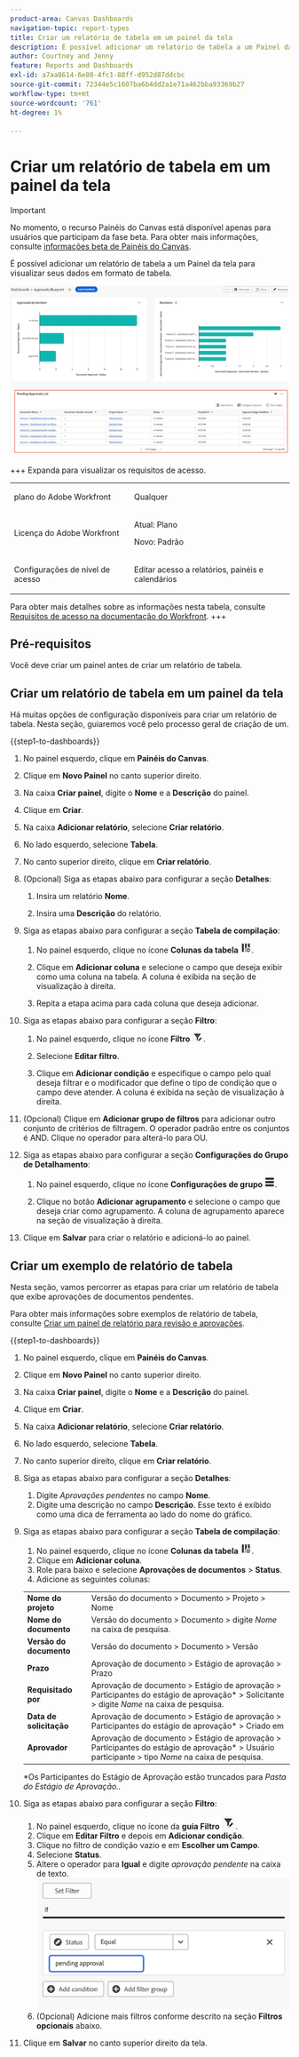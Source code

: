 ```yaml
---
product-area: Canvas Dashboards
navigation-topic: report-types
title: Criar um relatório de tabela em um painel da tela
description: É possível adicionar um relatório de tabela a um Painel da tela para visualizar seus dados em formato de tabela.
author: Courtney and Jenny
feature: Reports and Dashboards
exl-id: a7aa8614-6e80-4fc1-88ff-d952d87ddcbc
source-git-commit: 72344e5c1607ba6b4dd2a1e71a462bba93369b27
workflow-type: tm+mt
source-wordcount: '761'
ht-degree: 1%

---
```


# Criar um relatório de tabela em um painel da tela

>[!IMPORTANT]
>
>No momento, o recurso Painéis do Canvas está disponível apenas para usuários que participam da fase beta. Para obter mais informações, consulte [informações beta de Painéis do Canvas](/help/quicksilver/product-announcements/betas/canvas-dashboards-beta/canvas-dashboards-beta-information.md).

É possível adicionar um relatório de tabela a um Painel da tela para visualizar seus dados em formato de tabela.

![Exemplo de relatório de tabela](assets/table-example-main.png)

+++ Expanda para visualizar os requisitos de acesso. 

<table style="table-layout:auto"> 
<col> 
</col> 
<col> 
</col> 
<tbody> 
<tr> 
   <td role="rowheader"><p>plano do Adobe Workfront</p></td> 
   <td> 
<p>Qualquer </p> 
   </td> 
<tr> 
 <tr> 
   <td role="rowheader"><p>Licença do Adobe Workfront</p></td> 
   <td> 
<p>Atual: Plano </p> 
<p>Novo: Padrão</p> 
   </td> 
   </tr> 
  </tr> 
  <tr> 
   <td role="rowheader"><p>Configurações de nível de acesso</p></td> 
   <td><p>Editar acesso a relatórios, painéis e calendários</p>
  </td> 
  </tr>  
</tbody> 
</table>

Para obter mais detalhes sobre as informações nesta tabela, consulte [Requisitos de acesso na documentação do Workfront](/help/quicksilver/administration-and-setup/add-users/access-levels-and-object-permissions/access-level-requirements-in-documentation.md).
+++

## Pré-requisitos

Você deve criar um painel antes de criar um relatório de tabela.

## Criar um relatório de tabela em um painel da tela

Há muitas opções de configuração disponíveis para criar um relatório de tabela. Nesta seção, guiaremos você pelo processo geral de criação de um.

{{step1-to-dashboards}}

1. No painel esquerdo, clique em **Painéis do Canvas**.

1. Clique em **Novo Painel** no canto superior direito.

1. Na caixa **Criar painel**, digite o **Nome** e a **Descrição** do painel.

1. Clique em **Criar**.

1. Na caixa **Adicionar relatório**, selecione **Criar relatório**.

1. No lado esquerdo, selecione **Tabela**.

1. No canto superior direito, clique em **Criar relatório**.

1. (Opcional) Siga as etapas abaixo para configurar a seção **Detalhes**:

   1. Insira um relatório **Nome**.

   1. Insira uma **Descrição** do relatório.

1. Siga as etapas abaixo para configurar a seção **Tabela de compilação**:

   1. No painel esquerdo, clique no ícone **Colunas da tabela** ![Criar tabela](assets/drilldown-column.png).

   1. Clique em **Adicionar coluna** e selecione o campo que deseja exibir como uma coluna na tabela. A coluna é exibida na seção de visualização à direita.

   1. Repita a etapa acima para cada coluna que deseja adicionar.

1. Siga as etapas abaixo para configurar a seção **Filtro**:

   1. No painel esquerdo, clique no ícone **Filtro** ![Filtro](assets/filter-icon.png).

   1. Selecione **Editar filtro**.

   1. Clique em **Adicionar condição** e especifique o campo pelo qual deseja filtrar e o modificador que define o tipo de condição que o campo deve atender. A coluna é exibida na seção de visualização à direita.

1. (Opcional) Clique em **Adicionar grupo de filtros** para adicionar outro conjunto de critérios de filtragem. O operador padrão entre os conjuntos é AND. Clique no operador para alterá-lo para OU.

1. Siga as etapas abaixo para configurar a seção **Configurações do Grupo de Detalhamento**:

   1. No painel esquerdo, clique no ícone **Configurações de grupo** ![Configurações de grupo](assets/drilldown-group-icon.png).

   1. Clique no botão **Adicionar agrupamento** e selecione o campo que deseja criar como agrupamento. A coluna de agrupamento aparece na seção de visualização à direita.

1. Clique em **Salvar** para criar o relatório e adicioná-lo ao painel.

## Criar um exemplo de relatório de tabela

Nesta seção, vamos percorrer as etapas para criar um relatório de tabela que exibe aprovações de documentos pendentes.

Para obter mais informações sobre exemplos de relatório de tabela, consulte [Criar um painel de relatório para revisão e aprovações](/help/quicksilver/review-and-approve-work/document-reviews-and-approvals/create-review-and-approval-dashboard.md).

{{step1-to-dashboards}}

1. No painel esquerdo, clique em **Painéis do Canvas**.

1. Clique em **Novo Painel** no canto superior direito.

1. Na caixa **Criar painel**, digite o **Nome** e a **Descrição** do painel.

1. Clique em **Criar**.

1. Na caixa **Adicionar relatório**, selecione **Criar relatório**.

1. No lado esquerdo, selecione **Tabela**.

1. No canto superior direito, clique em **Criar relatório**.

1. Siga as etapas abaixo para configurar a seção **Detalhes**:

   1. Digite _Aprovações pendentes_ no campo **Nome**.
   1. Digite uma descrição no campo **Descrição**. Esse texto é exibido como uma dica de ferramenta ao lado do nome do gráfico.

1. Siga as etapas abaixo para configurar a seção **Tabela de compilação**:

   1. No painel esquerdo, clique no ícone **Colunas da tabela** ![Colunas da tabela](assets/drilldown-column.png).
   1. Clique em **Adicionar coluna**.
   1. Role para baixo e selecione **Aprovações de documentos** > **Status**.
   1. Adicione as seguintes colunas:

   <table>
    <tr>
    <td><strong>Nome do projeto</strong></td>
    <td>Versão do documento &gt; Documento &gt; Projeto &gt; Nome</td>
    </tr>
    <tr>
    <td><strong>Nome do documento</strong></td>
    <td>Versão do documento &gt; Documento &gt; digite <em>Nome</em> na caixa de pesquisa.</td>
    </tr>
    <tr>
    <td><strong>Versão do documento</strong></td>
    <td>Versão do documento &gt; Documento &gt; Versão</td>
    </tr>
    <tr>
    <td><strong>Prazo</strong></td>
    <td>Aprovação de documento &gt; Estágio de aprovação &gt; Prazo</td>
    </tr>
    <tr>
    <td><strong>Requisitado por</strong></td>
    <td>Aprovação de documento &gt; Estágio de aprovação &gt; Participantes do estágio de aprovação* &gt; Solicitante &gt; digite <em>Name</em> na caixa de pesquisa.</td>
    </tr>
    <tr>
    <td><strong>Data de solicitação</strong></td>
    <td>Aprovação de documento &gt; Estágio de aprovação &gt; Participantes do estágio de aprovação* &gt; Criado em</td>
    </tr>
    <tr>
    <td><strong>Aprovador</strong></td>
    <td>Aprovação de documento &gt; Estágio de aprovação &gt; Participantes do estágio de aprovação* &gt; Usuário participante &gt; tipo <em>Nome</em> na caixa de pesquisa.</td>
    </tr>
    </table>


   *Os Participantes do Estágio de Aprovação estão truncados para _Pasta do Estágio de Aprovação.._


1. Siga as etapas abaixo para configurar a seção **Filtro**:
   1. No painel esquerdo, clique no ícone da **guia Filtro** ![filtro](assets/filter-tab.png).
   1. Clique em **Editar Filtro** e depois em **Adicionar condição**.
   1. Clique no filtro de condição vazio e em **Escolher um Campo**.
   1. Selecione **Status**.
   1. Altere o operador para **Igual** e digite _aprovação pendente_ na caixa de texto.
      ![exemplo de filtro de tabela de aprovação pendente](assets/pending-approval-table-filter.png)
   1. (Opcional) Adicione mais filtros conforme descrito na seção **Filtros opcionais** abaixo.
1. Clique em **Salvar** no canto superior direito da tela.
